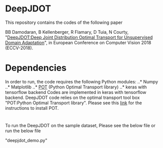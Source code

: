 # DeepJDOT
This repository contains the codes of the following paper

BB Damodaran, B Kellenberger, R Flamary, D Tuia, N Courty, "[DeepJDOT:Deep Joint Distribution Optimal Transport for Unsupervised Domain Adaptation](https://arxiv.org/abs/1803.10081)", in European Conference on Computer Vision 2018 (ECCV-2018).
# Dependencies
In order to run, the code requires the following Python modules:
..* Numpy
..* Matplotlib
..* [POT](https://github.com/rflamary/POT) (Python Optimal Transport library)
..* keras with tensorflow backend
Codes are implemented in keras with tensorflow backend.
DeepJDOT code relies on the optimal transport tool box "POT:Python Optimal Transport library". Please see this [link](https://github.com/rflamary/POT) for the instructions to install POT.
#
To run the DeepJDOT on the sample dataset, Please see the below file  or run the below file

"deepjdot_demo.py"




